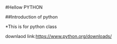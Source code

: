 #Hellow PYTHON

##Introduction of python

*This is for python class

downlaod link:https://www.python.org/downloads/